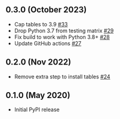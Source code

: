 0.3.0 (October 2023)
--------------------

- Cap tables to 3.9 [#33](https://github.com/ome/omero-cli-server/pull/33)
- Drop Python 3.7 from testing matrix [#29](https://github.com/ome/omero-cli-server/pull/29)
- Fix build to work with Python 3.8+ [#28](https://github.com/ome/omero-cli-server/pull/28)
- Update GitHub actions [#27](https://github.com/ome/omero-cli-server/pull/27)


0.2.0 (Nov 2022)
----------------

- Remove extra step to install tables [#24](https://github.com/ome/omero-cli-server/pull/24)

0.1.0 (May 2020)
----------------

- Initial PyPI release
